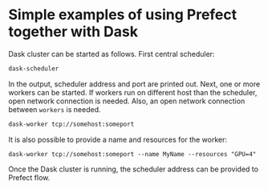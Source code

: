 # Simple examples of using Prefect together with Dask

Dask cluster can be started as follows. First central scheduler:
```bash
dask-scheduler
```
In the output, scheduler address and port are printed out.
Next, one or more workers can be started. If workers run on different host
than the scheduler, open network connection is needed. Also, an open network
connection between `workers` is needed.
```bash
dask-worker tcp://somehost:someport
```
It is also possible to provide a name and resources for the worker:
```
dask-worker tcp://somehost:someport --name MyName --resources "GPU=4"
```

Once the Dask cluster is running, the scheduler address can be provided to
Prefect flow.


